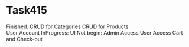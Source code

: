 # Task415

Finished: 
CRUD for Categories
CRUD for Products  
User Account
 InProgress:
UI
Not begin:
Admin Access
User Access
Cart and Check-out

